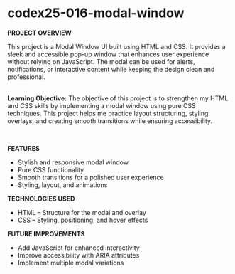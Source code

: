 # codex25-016-modal-window

<p><strong>PROJECT OVERVIEW</strong></p>
This project is a Modal Window UI built using HTML and CSS. It provides a sleek and accessible pop-up window that enhances user experience without relying on JavaScript. The modal can be used for alerts, notifications, or interactive content while keeping the design clean and professional.
<br><br>
<p><strong>Learning Objective:</strong> The objective of this project is to strengthen my HTML and CSS skills by implementing a modal window using pure CSS techniques. This project helps me practice layout structuring, styling overlays, and creating smooth transitions while ensuring accessibility.</p>
<br>
<p><strong>FEATURES</strong></p>
<ul>
  <li>Stylish and responsive modal window</li>
  <li>Pure CSS functionality</li>
  <li> Smooth transitions for a polished user experience</li>
  <li>Styling, layout, and animations</li>
</ul>
<p><strong>TECHNOLOGIES USED</strong></p>
<ul>
  <li>HTML – Structure for the modal and overlay</li>
  <li>CSS – Styling, positioning, and hover effects</li>
</ul>
<p><strong>FUTURE IMPROVEMENTS</strong></p>
<ul>
  <li>Add JavaScript for enhanced interactivity</li>
  <li>Improve accessibility with ARIA attributes</li>
  <li>Implement multiple modal variations</li>
</ul>
